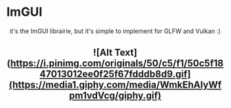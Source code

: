 ImGUI
===

<center>it's the ImGUI librairie, but it's simple to implement for GLFW and Vulkan :)

![Alt Text](https://i.pinimg.com/originals/50/c5/f1/50c5f1847013012ee0f25f67fdddb8d9.gif](https://media1.giphy.com/media/WmkEhAIyWfpm1vdVcg/giphy.gif)
---
</center>
